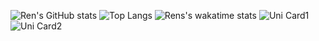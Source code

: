 ![Ren's GitHub stats](https://github-readme-stats.vercel.app/api?username=anuraghazra&show_icons=true&theme=radical)
![Top Langs](https://github-readme-stats.vercel.app/api/top-langs/?username=anuraghazra&langs_count=4&theme=radical)
![Rens's wakatime stats](https://github-readme-stats.vercel.app/api/wakatime?username=RenatoMartins21&theme=radical)
![Uni Card1](https://github-readme-stats.vercel.app/api/pin/?username=BNU-CO452&repo=bluej-apps21-Renato-Martins&theme=radical)
![Uni Card2](https://github-readme-stats.vercel.app/api/pin/?username=BNU-CO452&repo=github-fundamentals-CyberSoldierUK&theme=radical)
<!--
**RenatoMartins21/RenatoMartins21** is a ✨ _special_ ✨ repository because its `README.md` (this file) appears on your GitHub profile.

Here are some ideas to get you started:

- 🔭 I’m currently working on ...
- 🌱 I’m currently learning ...
- 👯 I’m looking to collaborate on ...
- 🤔 I’m looking for help with ...
- 💬 Ask me about ...
- 📫 How to reach me: ...
- 😄 Pronouns: ...
- ⚡ Fun fact: ...
-->
